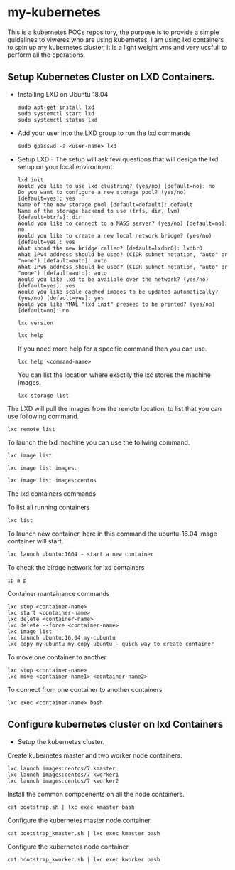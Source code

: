 # my-kubernetes

This is a kubernetes POCs repository, the purpose is to provide a simple guidelines to viweres who are using kubernetes.
I am using lxd containers to spin up my kubernetes cluster, it is a light weight vms and very ussfull to perform all the operations.

## Setup Kubernetes Cluster on LXD Containers.

- Installing LXD on Ubuntu 18.04
  ```
  sudo apt-get install lxd
  sudo systemctl start lxd
  sudo systemctl status lxd
  ```
- Add your user into the LXD group to run the lxd commands
  ```
  sudo gpasswd -a <user-name> lxd
  ```
- Setup LXD - The setup will ask few questions that will design the lxd setup on your local environment.
  ```
  lxd init
  Would you like to use lxd clustring? (yes/no) [default=no]: no
  Do you want to configure a new storage pool? (yes/no) [default=yes]: yes
  Name of the new storage pool [default=default]: default
  Name of the storage backend to use (trfs, dir, lvm) [default=btrfs]: dir
  Would you like to connect to a MASS server? (yes/no) [default=no]: no
  Would you like to create a new local network bridge? (yes/no) [default=yes]: yes
  What shoud the new bridge called? [default=lxdbr0]: lxdbr0
  What IPv4 address should be used? (CIDR subnet notation, "auto" or "none") [default=auto]: auto
  What IPv6 address should be used? (CIDR subnet notation, "auto" or "none") [default=auto]: auto
  Would you like lxd to be availale over the network? (yes/no) [default=yes]: yes
  Would you like scale cached images to be updated automatically? (yes/no) [default=yes]: yes
  Would you like YMAL "lxd init" preseed to be printed? (yes/no) [default=no]: no

  lxc version

  lxc help
  ```

  If you need more help for a specific command then you can use.
  ```
  lxc help <command-name>
  ```

  You can list the location where exactily the lxc stores the machine images.

  ```
  lxc storage list
  ```

 The LXD will pull the images from the remote location, to list that you can use following command.

 ```
 lxc remote list
 ```

 To launch the lxd machine you can use the follwing command.

 ```
 lxc image list

 lxc image list images:

 lxc image list images:centos

 ```

 The lxd containers commands

 To list all running containers
 ```
 lxc list
 ```

 To launch new container, here in this command the ubuntu-16.04 image container will start.
 ```
 lxc launch ubuntu:1604 - start a new container
 ```

To check the birdge network for lxd containers

```
ip a p
```
Container mantainance commands

```
lxc stop <container-name>
lxc start <container-name>
lxc delete <container-name>
lxc delete --force <container-name>
lxc image list
lxc launch ubuntu:16.04 my-cubuntu
lxc copy my-ubuntu my-copy-ubuntu - quick way to create container
```
To move one container to another
```
lxc stop <container-name>
lxc move <container-name1> <container-name2>
```

To connect from one container to another containers
```
lxc exec <container-name> bash

```

## Configure kubernetes cluster on lxd Containers

- Setup the kubernetes cluster.

Create kubernetes master and two worker node containers.
```
lxc launch images:centos/7 kmaster
lxc launch images:centos/7 kworker1
lxc launch images:centos/7 kworker2
```

Install the common compoenents on all the node containers.
```
cat bootstrap.sh | lxc exec kmaster bash
```

Configure the kubernetes master node container.
```
cat bootstrap_kmaster.sh | lxc exec kmaster bash
```

Configure the kubernetes node container.
```
cat bootstrap_kworker.sh | lxc exec kworker bash
```
